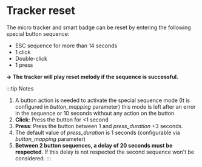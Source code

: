 # Tracker reset

 The micro tracker and smart badge can be reset by entering the following special button sequence:
-   ESC sequence for more than 14 seconds
-   1 click
-   Double-click
-   1 press

**-> The tracker will play reset melody if the sequence is successful.**

:::tip Notes
1.  A button action is needed to activate the special sequence mode (It is configured in *button_mapping* parameter) this mode is left after an error in the sequence or 10 seconds without any action on the button
2.  **Click:** Press the button for \<1 second
3.  **Press**: Press the button between 1 and *press_duration* +3 seconds.
4.  The default value of *press_duration* is 1 seconds (configurable via *button_mapping* parameter) 
5.  **Between 2 button sequences, a delay of 20 seconds must be respected**. If this delay is not respected the second sequence won't be considered.
:::